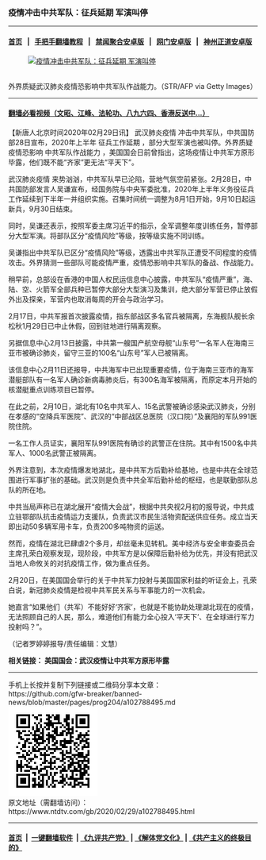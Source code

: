 ### 疫情冲击中共军队：征兵延期 军演叫停
------------------------

#### [首页](https://github.com/gfw-breaker/banned-news/blob/master/README.md) &nbsp;&nbsp;|&nbsp;&nbsp; [手把手翻墙教程](https://github.com/gfw-breaker/guides/wiki) &nbsp;&nbsp;|&nbsp;&nbsp; [禁闻聚合安卓版](https://github.com/gfw-breaker/bn-android) &nbsp;&nbsp;|&nbsp;&nbsp; [网门安卓版](https://github.com/oGate2/oGate) &nbsp;&nbsp;|&nbsp;&nbsp; [神州正道安卓版](https://github.com/SzzdOgate/update) 



<div><div class="featured_image">
 <a href="https://i.ntdtv.com/assets/uploads/2020/02/GettyImages-1200211677.jpg" target="_blank">
  <figure>
   <img alt="疫情冲击中共军队：征兵延期 军演叫停" src="https://i.ntdtv.com/assets/uploads/2020/02/GettyImages-1200211677-800x450.jpg"/>
  </figure><br/>
 </a>
 <span class="caption">
  外界质疑武汉肺炎疫情恐影响中共军队作战能力。（STR/AFP via Getty Images）
 </span>
</div>
</div><hr/>

#### [翻墙必看视频（文昭、江峰、法轮功、八九六四、香港反送中...）](https://github.com/gfw-breaker/banned-news/blob/master/pages/link3.md)

<div><div class="post_content" itemprop="articleBody">
 <p>
  【新唐人北京时间2020年02月29日讯】
  <ok href="https://www.ntdtv.com/gb/442749.htm">
   武汉肺炎疫情
  </ok>
  冲击中共军队，中共国防部28日宣布，2020年上半年
  <ok href="https://www.ntdtv.com/gb/征兵工作延期.htm">
   征兵工作延期
  </ok>
  ，部分大型军演也被叫停。外界质疑疫情恐影响
  <ok href="https://www.ntdtv.com/gb/中共军队作战能力.htm">
   中共军队作战能力
  </ok>
  ，美国国会日前曾指出，这场疫情让中共军方原形毕露，他们既不能“齐家”更无法“平天下”。
 </p>
 <p>
  <ok href="https://www.ntdtv.com/gb/442749.htm">
   武汉肺炎疫情
  </ok>
  来势汹汹，中共军队早已沦陷，营地气氛空前紧张。2月28日，中共国防部发言人吴谦宣布，经国务院与中央军委批准，2020年上半年义务役征兵工作延续到下半年一并组织实施。召集时间统一调整为8月1日开始，9月10日起运新兵，9月30日结束。
 </p>
 <p>
  同时，吴谦还表示，按照军委主席习近平的指示，全军调整年度训练任务，暂停部分大型军演。将部队区分“疫情风险”等级，按等级实施不同训练。
 </p>
 <p>
  吴谦指出中共军队已区分“疫情风险”等级，透露出中共军队正遭受不同程度的疫情攻击。外界猜测一些部队可能疫情严重，疫情恐影响中共军队的备战、作战能力。
 </p>
 <p>
  稍早前，总部设在香港的中国人权民运信息中心披露，中共军队“疫情严重”，海、陆、空、火箭军全部兵种已暂停大部分大型演习及集训，绝大部分军营已停止放假外出及探亲，军营内也取消每周的开会与政治学习。
 </p>
 <p>
  2月17日，中共军报首次披露疫情，指东部战区多名官兵被隔离，东海舰队舰长余松秋1月29日已中止休假，回到驻地进行隔离观察。
 </p>
 <p>
  另据信息中心2月13日披露，中共第一艘国产航空母舰“山东号”一名军人在海南三亚市被确诊肺炎，留守三亚的100名“山东号”军人已被隔离。
 </p>
 <p>
  该信息中心2月11日还报导，中共海军中已出现重要疫情，位于海南三亚市的海军潜艇部队有一名军人确诊新病毒肺炎后，有300名海军被隔离，而原定本月开始的核潜艇重点训练项目已暂停。
 </p>
 <p>
  在此之前，2月10日，湖北有10名中共军人、15名武警被确诊感染武汉肺炎，分别在孝感的“空降兵军医院”、武汉的“中部战区总医院（汉口院）”及襄阳的军队991医院住院。
 </p>
 <p>
  一名工作人员证实，襄阳军队991医院有确诊的武警正在住院。其中有1500名中共军人、1000名武警正被隔离。
 </p>
 <p>
  外界注意到，本次疫情爆发地湖北，是中共军方后勤补给基地，也是中共在全球范围进行军事扩张的基础。武汉则是负责中共全军后勤补给的枢纽，也是联勤部队总队的所在地。
 </p>
 <p>
  中共当局声称已在湖北展开“疫情大会战”，根据中共央视2月初的报导说，中共成立驻鄂部队抗击疫情运力支援队，负责武汉市民生活物资配送供应任务。成立当天即出动50多辆军用卡车，负责200多吨物资的运送。
 </p>
 <p>
  然而，疫情在湖北已肆虐2个多月，却丝毫未见转机。美中经济与安全审查委员会主席孔荣白观察发现，现阶段，中共军方是以保障后勤补给为优先，并没有把武汉当地人命攸关的对抗疫情工作，做为重点任务。
 </p>
 <p>
  2月20日，在美国国会举行的关于中共军力投射与美国国家利益的听证会上，孔荣白说，新冠肺炎疫情是检视中共军民关系与军事能力的一次机会。
 </p>
 <p>
  她直言“如果他们（共军）不能好好‘齐家’，也就是不能协助处理湖北现在的疫情，无法照顾自己的人民，那么，难道他们有能力全心投入‘平天下’、在全球进行军力投射吗？”。
 </p>
 <p>
  （记者罗婷婷报导/责任编辑：文慧）
 </p>
 <p>
  <strong>
   相关链接：
   <ok href="https://www.ntdtv.com/gb/2020/02/22/a102782911.html">
    美国国会：武汉疫情让中共军方原形毕露
   </ok>
  </strong>
 </p>
 <div class="single_ad">
 </div>
</div>
</div>
<hr/>
手机上长按并复制下列链接或二维码分享本文章：<br/>
https://github.com/gfw-breaker/banned-news/blob/master/pages/prog204/a102788495.md <br/>
<a href='https://github.com/gfw-breaker/banned-news/blob/master/pages/prog204/a102788495.md'><img src='https://github.com/gfw-breaker/banned-news/blob/master/pages/prog204/a102788495.md.png'/></a> <br/>
原文地址（需翻墙访问）：https://www.ntdtv.com/gb/2020/02/29/a102788495.html


------------------------
#### [首页](https://github.com/gfw-breaker/banned-news/blob/master/README.md) &nbsp;|&nbsp; [一键翻墙软件](https://github.com/gfw-breaker/nogfw/blob/master/README.md) &nbsp;| [《九评共产党》](https://github.com/gfw-breaker/9ping.md/blob/master/README.md#九评之一评共产党是什么) | [《解体党文化》](https://github.com/gfw-breaker/jtdwh.md/blob/master/README.md) | [《共产主义的终极目的》](https://github.com/gfw-breaker/gczydzjmd.md/blob/master/README.md)


<img src='http://gfw-breaker.win/banned-news/pages/prog204/a102788495.md' width='0px' height='0px'/>